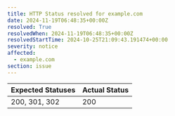 ```yaml
---
title: HTTP Status resolved for example.com
date: 2024-11-19T06:48:35+00:00Z
resolved: True
resolvedWhen: 2024-11-19T06:48:35+00:00Z
resolvedStartTime: 2024-10-25T21:09:43.191474+00:00
severity: notice
affected:
  - example.com
section: issue
---
```


| Expected Statuses | Actual Status  |
|-------------------|----------------|
| 200, 301, 302 | 200 |
